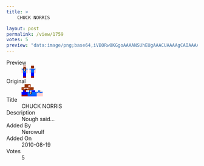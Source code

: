 ```yaml
---
title: >
    CHUCK NORRIS

layout: post
permalink: /view/1759
votes: 5
preview: "data:image/png;base64,iVBORw0KGgoAAAANSUhEUgAAACUAAAAgCAIAAAAaMSbnAAAABnRSTlMA/wD/AP5AXyvrAAABK0lEQVRIie1XQZKEIAzsWPOiDW+CN8GbYJ807EHGhYBupkQPW9MXY9KhgQQpKecnXghmwQg2Pod+AU36own4qBn3DLoZMYN5YF+lBxCRMCaC6vohfQdnBMP6CP7SjKWpH/X94tIv1bNMOKn36MN+aslEDw70Zg09BMHmxhHIc8kMzrgEQci+eSX3Xk8t2ZZybUbRdWab7x6nmcd+qOYs64MZJpW6WR/7LhUc4T8WqzmlfpETAEpcr0yorhxAno2X/wgbp+tgm10qSn3xzmPnxFz2IR2dB5vJ0GrconeN0orxfl6Hu/Xa/Qw7LKsbTJF+9/qa+2jvgs1Z1T6a9P/eLx+9j14FD/Kg3h7rDal9zoHYn+nyfqjDeiU9+v8HgEf2JMj1cWIACUnYs/ADjbiJx63zGlwAAAAASUVORK5CYII="
---
```

<dl class="side-by-side">
<dt>Preview</dt>
<dd>
    <img class="preview" src="data:image/png;base64,iVBORw0KGgoAAAANSUhEUgAAACUAAAAgCAIAAAAaMSbnAAAABnRSTlMA/wD/AP5AXyvrAAABK0lEQVRIie1XQZKEIAzsWPOiDW+CN8GbYJ807EHGhYBupkQPW9MXY9KhgQQpKecnXghmwQg2Pod+AU36own4qBn3DLoZMYN5YF+lBxCRMCaC6vohfQdnBMP6CP7SjKWpH/X94tIv1bNMOKn36MN+aslEDw70Zg09BMHmxhHIc8kMzrgEQci+eSX3Xk8t2ZZybUbRdWab7x6nmcd+qOYs64MZJpW6WR/7LhUc4T8WqzmlfpETAEpcr0yorhxAno2X/wgbp+tgm10qSn3xzmPnxFz2IR2dB5vJ0GrconeN0orxfl6Hu/Xa/Qw7LKsbTJF+9/qa+2jvgs1Z1T6a9P/eLx+9j14FD/Kg3h7rDal9zoHYn+nyfqjDeiU9+v8HgEf2JMj1cWIACUnYs/ADjbiJx63zGlwAAAAASUVORK5CYII=">
</dd>
<dt>Original</dt>
<dd>
    <img class="preview" src="data:image/png;base64,iVBORw0KGgoAAAANSUhEUgAAAEAAAAAgCAYAAACinX6EAAABHElEQVR42u2XjQ2EIAyF2cmdbid3YicPzRVKQQFrD/kheYmNYuinvBalEmNd1MaRan1MAJmJblp7mgAmgAlgHAA0eQyhewBnyYO6L3PNl0nuF+4agE0UxkncBQCcSPClzTCP4n3tAyEgSqA0AaC09DUJIGOhnoYxQUm9okw+4eR3qseL+4Td8JzW/XdHSk7/mHlXUimVvV8A6HMA7KJGBBAsbAJ4LYCcRV0ous99I7RlNOUPEqoNAJW7WwlQD8Fx4C+xubUA0M6QAwASXVYX79cQwz2I8XPNb4HcfoLRZwgAIBA4+79pAPj0OB6AHwSu+/8FgKvx8STpfS8WLmPiAGijE0v0Sl0CKFGfAOBYmwOA6yEJVQGg1XJoBABfNyj0mND6y14AAAAASUVORK5CYII=">
</dd>
<dt>Title</dt>
<dd>CHUCK NORRIS</dd>
<dt>Description</dt>
<dd>Nough said...</dd>
<dt>Added By</dt>
<dd>Nerowulf</dd>
<dt>Added On</dt>
<dd>2010-08-19</dd>
<dt>Votes</dt>
<dd>5</dd>
</dl>
